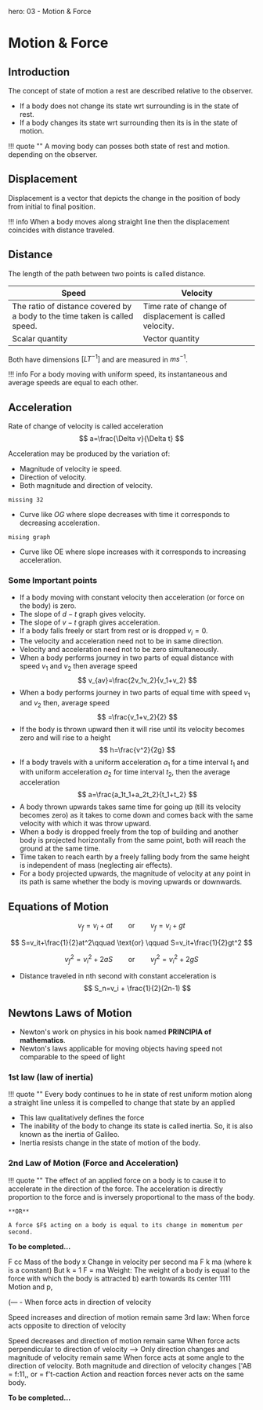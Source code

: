 hero: 03 - Motion & Force

# Motion & Force
## Introduction
The concept of state of motion a rest are described relative to the observer.

* If a body does not change its state wrt surrounding is in the state of rest.
* If a body changes its state wrt surrounding then its is in the state of motion.

!!! quote ""
    A moving body can posses both state of rest and motion. depending on the observer.

## Displacement
Displacement is a vector that depicts the change in the position of body from initial to final position.

!!! info
    When a body moves along straight line then the displacement coincides with distance traveled.

## Distance
The length of the path between two points is called distance.

| Speed | Velocity |
|-------|----------|
| The ratio of distance covered by a body to the time taken is called speed. | Time rate of change of displacement is called velocity. |
| Scalar quantity | Vector quantity |

Both have dimensions $[LT^{-1}]$ and are measured in $ms^{-1}$.

!!! info
    For a body moving with uniform speed, its instantaneous and average speeds are equal to each other.

## Acceleration
Rate of change of velocity is called acceleration $$ a=\frac{\Delta v}{\Delta t} $$

Acceleration may be produced by the variation of:

* Magnitude of velocity ie speed.
* Direction of velocity.
* Both magnitude and direction of velocity.

```
missing 32
```

* Curve like $OG$ where slope decreases with time it corresponds to decreasing acceleration.
```
mising graph
```
* Curve like OE where slope increases with it corresponds to increasing acceleration.

### Some Important points
* If a body moving with constant velocity then acceleration (or force on the body) is zero.
* The slope of $d-t$ graph gives velocity.
* The slope of $v-t$ graph gives acceleration.
* If a body falls freely or start from rest or is dropped $v_i=0$.
* The velocity and acceleration need not to be in same direction.
* Velocity and acceleration need not to be zero simultaneously.
* When a body performs journey in two parts of equal distance with speed $v_1$ and $v_2$ then average speed $$ v_{av}=\frac{2v_1v_2}{v_1+v_2} $$
* When a body performs journey in two parts of equal time with speed $v_1$ and $v_2$ then, average speed $$ =\frac{v_1+v_2}{2} $$
* If the body is thrown upward then it will rise until its velocity becomes zero and will rise to a height $$ h=\frac{v^2}{2g} $$
* If a body travels with a uniform acceleration $a_1$ for a time interval $t_1$ and with uniform acceleration $a_2$ for time interval $t_2$, then the average acceleration $$ a=\frac{a_1t_1+a_2t_2}{t_1+t_2} $$
* A body thrown upwards takes same time for going up (till its velocity becomes zero) as it takes to come down and comes back with the same velocity with which it was throw upward.
* When a body is dropped freely from the top of building and another body is projected horizontally from the same point, both will reach the ground at the same time.
* Time taken to reach earth by a freely falling body from the same height is independent of mass (neglecting air effects).
* For a body projected upwards, the magnitude of velocity at any point in its path is same whether the body is moving upwards or downwards.

## Equations of Motion
$$ v_f = v_i+at\qquad \text{or} \qquad v_f=v_i+gt $$

$$ S=v_it+\frac{1}{2}at^2\qquad \text{or} \qquad S=v_it+\frac{1}{2}gt^2 $$

$$ v_f^2=v_i^2+2aS\qquad \text{or} \qquad v_f^2=v_i^2+2gS $$

* Distance traveled in nth second with constant acceleration is $$ S_n=v_i + \frac{1}{2}(2n-1) $$

## Newtons Laws of Motion
* Newton's work on physics in his book named **PRINCIPIA of mathematics**.
* Newton's laws applicable for moving objects having speed not comparable to the speed of light

### 1st law (law of inertia)

!!! quote ""
    Every body continues to he in state of rest uniform motion along a straight line unless it is compelled to change that state by an applied

* This law qualitatively defines the force
* The inability of the body to change its state is called inertia. So, it is also known as the inertia of Galileo.
* Inertia resists change in the state of motion of the body.

### 2nd Law of Motion (Force and Acceleration)

!!! quote ""
    The effect of an applied force on a body is to cause it to accelerate in the direction of the force. The acceleration is directly proportion to the force and is inversely proportional to the mass of the body.

    **OR**

    A force $F$ acting on a body is equal to its change in momentum per second.

**To be completed...**


F cc Mass of the body x Change in velocity per second ma F k ma (where k is a constant) But k = 1 F = ma Weight: The weight of a body is equal to the force with which the body is attracted b) earth towards its center
1111 Motion and p,

(— -
When force acts in direction of velocity

Speed increases and direction of motion remain same
3rd law:
When force acts opposite to direction of velocity

Speed decreases and direction of motion remain same
When force acts perpendicular to direction of velocity
-->
Only direction changes and magnitude of velocity remain same
When force acts at some angle to the direction of velocity.
Both magnitude and direction of velocity changes
['AB = f:11,, or = f't-caction Action and reaction forces never acts on the same body.

**To be completed...**